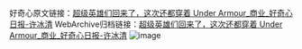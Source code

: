 好奇心原文链接：[超级英雄们回来了，这次还都穿着 Under Armour_商业_好奇心日报-许冰清](https://www.qdaily.com/articles/8891.html)
WebArchive归档链接：[超级英雄们回来了，这次还都穿着 Under Armour_商业_好奇心日报-许冰清](http://web.archive.org/web/20190623153626/https://www.qdaily.com/articles/8891.html)
![image](http://ww3.sinaimg.cn/large/007d5XDpgy1g3ve1tfhddj30u02p44qp)